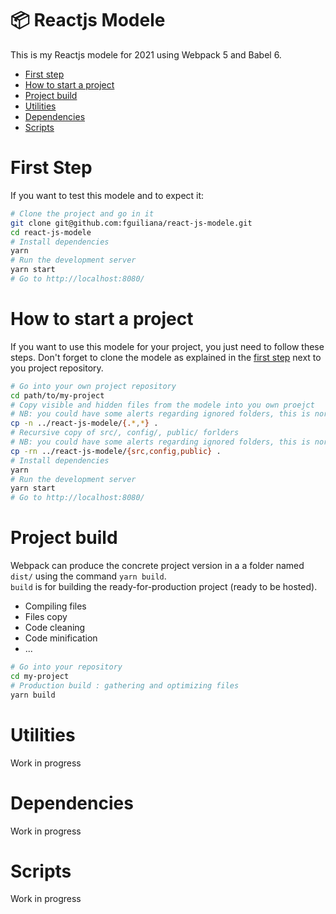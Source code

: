 📦 Reactjs Modele
=================
This is my Reactjs modele for 2021 using Webpack 5 and Babel 6.

- [First step](#firststep)
- [How to start a project](#start)
- [Project build](#build)
- [Utilities](#utilities)
- [Dependencies](#dependencies)
- [Scripts](#scripts)

<a id="firststep"></a>First Step
================================
If you want to test this modele and to expect it:
```sh
# Clone the project and go in it
git clone git@github.com:fguiliana/react-js-modele.git
cd react-js-modele
# Install dependencies
yarn
# Run the development server
yarn start
# Go to http://localhost:8080/
```

<a id="start"></a>How to start a project
========================================
If you want to use this modele for your project, you just need to follow these steps.
Don't forget to clone the modele as explained in the [first step](#firststep) next to you project repository.
```sh
# Go into your own project repository
cd path/to/my-project
# Copy visible and hidden files from the modele into you own proejct
# NB: you could have some alerts regarding ignored folders, this is normal.
cp -n ../react-js-modele/{.*,*} .
# Recursive copy of src/, config/, public/ forlders
# NB: you could have some alerts regarding ignored folders, this is normal.
cp -rn ../react-js-modele/{src,config,public} .
# Install dependencies
yarn
# Run the development server
yarn start
# Go to http://localhost:8080/
```

<a id="build"></a>Project build
===============================
Webpack can produce the concrete project version in a a folder named `dist/` using the command `yarn build`.\
`build` is for building the ready-for-production project (ready to be hosted).

- Compiling files
- Files copy
- Code cleaning
- Code minification
- ...

```sh
# Go into your repository
cd my-project
# Production build : gathering and optimizing files
yarn build
```

<a id="utilities"></a>Utilities
===============================
Work in progress

<a id="dependencies"></a>Dependencies
===============================
Work in progress

<a id="scripts"></a>Scripts
===============================
Work in progress

